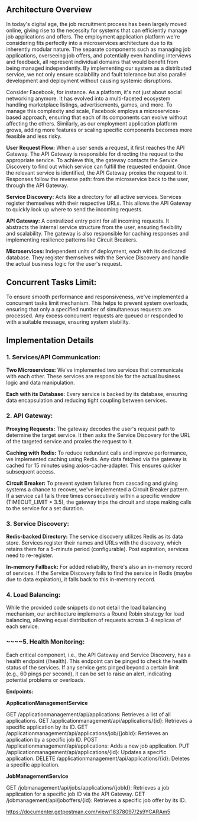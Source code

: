 ## Architecture Overview

In today's digital age, the job recruitment process has been largely moved online, giving rise to the necessity for
systems that can efficiently manage job applications and offers. The employment application platform we're considering
fits perfectly into a microservices architecture due to its inherently modular nature. The separate components such as
managing job applications, overseeing job offers, and potentially even handling interviews and feedback, all represent
individual domains that would benefit from being managed independently. By implementing our system as a distributed
service, we not only ensure scalability and fault tolerance but also parallel development and deployment without causing
systemic disruptions.

Consider Facebook, for instance. As a platform, it's not just about social networking anymore. It has evolved into a
multi-faceted ecosystem handling marketplace listings, advertisements, games, and more. To manage this complexity and
scale, Facebook employs a microservices-based approach, ensuring that each of its components can evolve without
affecting the others. Similarly, as our employment application platform grows, adding more features or scaling specific
components becomes more feasible and less risky.

**User Request Flow:** When a user sends a request, it first reaches the API Gateway. The API Gateway is responsible for
directing the request to the appropriate service. To achieve this, the gateway contacts the Service Discovery to find
out which service can fulfill the requested endpoint. Once the relevant service is identified, the API Gateway proxies
the request to it. Responses follow the reverse path: from the microservice back to the user, through the API Gateway.

**Service Discovery:** Acts like a directory for all active services. Services register themselves with their respective
URLs. This allows the API Gateway to quickly look up where to send the incoming requests.

**API Gateway:** A centralized entry point for all incoming requests. It abstracts the internal service structure from the
user, ensuring flexibility and scalability. The gateway is also responsible for caching responses and implementing
resilience patterns like Circuit Breakers.

**Microservices:** Independent units of deployment, each with its dedicated database. They register themselves with the
Service Discovery and handle the actual business logic for the user's request.

##  Concurrent Tasks Limit:
To ensure smooth performance and responsiveness, we've implemented a concurrent tasks limit mechanism. This helps to
prevent system overloads, ensuring that only a specified number of simultaneous requests are processed. Any excess
concurrent requests are queued or responded to with a suitable message, ensuring system stability.

##  Implementation Details

### 1. Services/API Communication:

**Two Microservices:** We've implemented two services that communicate with each other.
These services are responsible for the actual business logic and data manipulation.

**Each with its Database:** Every service is backed by its database, ensuring data encapsulation 
and reducing tight coupling between services.


### 2. API Gateway:

**Proxying Requests:** The gateway decodes the user's request path to determine the target service. It then asks the
Service Discovery for the URL of the targeted service and proxies the request to it.

**Caching with Redis:** To reduce redundant calls and improve performance, we implemented caching using Redis. Any data
fetched via the gateway is cached for 15 minutes using axios-cache-adapter. This ensures quicker subsequent access.

**Circuit Breaker:** To prevent system failures from cascading and giving systems a chance to recover, we've implemented a
Circuit Breaker pattern. If a service call fails three times consecutively within a specific window (TIMEOUT_LIMIT *
3.5), the gateway trips the circuit and stops making calls to the service for a set duration.

### 3. Service Discovery:

**Redis-backed Directory:** The service discovery utilizes Redis as its data store. Services register their names and
URLs with the discovery, which retains them for a 5-minute period (configurable). Post expiration, services need to
re-register.

**In-memory Fallback:** For added reliability, there's also an in-memory record of services. If the Service Discovery fails
to find the service in Redis (maybe due to data expiration), it falls back to this in-memory record.

### 4. Load Balancing:


While the provided code snippets do not detail the load balancing mechanism, our architecture implements a Round
Robin strategy for load balancing, allowing equal distribution of requests across 3-4 replicas of each service.

### ~~~~5. Health Monitoring:


Each critical component, i.e., the API Gateway and Service Discovery, has a health endpoint (/health). This endpoint
can be pinged to check the health status of the services. If any service gets pinged beyond a certain limit (e.g., 60
pings per second), it can be set to raise an alert, indicating potential problems or overloads.

**Endpoints:**

**ApplicationManagementService**

GET /applicationmanagement/api/applications: Retrieves a list of all applications.
GET /applicationmanagement/api/applications/{id}: Retrieves a specific application by its ID.
GET /applicationmanagement/api/applications/job/{jobId}: Retrieves an application by a specific job ID.
POST /applicationmanagement/api/applications: Adds a new job application.
PUT /applicationmanagement/api/applications/{id}: Updates a specific application.
DELETE /applicationmanagement/api/applications/{id}: Deletes a specific application.

**JobManagementService**

GET /jobmanagement/api/jobs/applications/{jobId}: Retrieves a job application for a specific job ID via the API Gateway.
GET /jobmanagement/api/joboffers/{id}: Retrieves a specific job offer by its ID.

https://documenter.getpostman.com/view/18378097/2s9YCARAm5